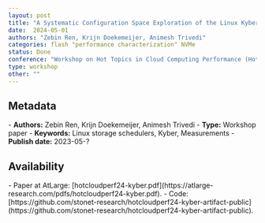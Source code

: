 ```yaml
---
layout: post
title: "A Systematic Configuration Space Exploration of the Linux Kyber I/O Scheduler"
date:  2024-05-01
authors: "Zebin Ren, Krijn Doekemeijer, Animesh Trivedi"
categories: flash "performance characterization" NVMe
status: Done
conference: "Workshop on Hot Topics in Cloud Computing Performance (HotCloudPerf'24)"
type: workshop
other: ""
---
```


<h2>Metadata</h2>
- <b>Authors:</b> Zebin Ren, Krijn Doekemeijer, Animesh Trivedi
- <b>Type:</b> Workshop paper
- <b>Keywords:</b> Linux storage schedulers, Kyber, Measurements
- <b>Publish date:</b> 2023-05-?

<h2>Availability</h2>
- Paper at AtLarge: [hotcloudperf24-kyber.pdf](https://atlarge-research.com/pdfs/hotcloudperf24-kyber.pdf).
- Code: [https://github.com/stonet-research/hotcloudperf24-kyber-artifact-public](https://github.com/stonet-research/hotcloudperf24-kyber-artifact-public).
